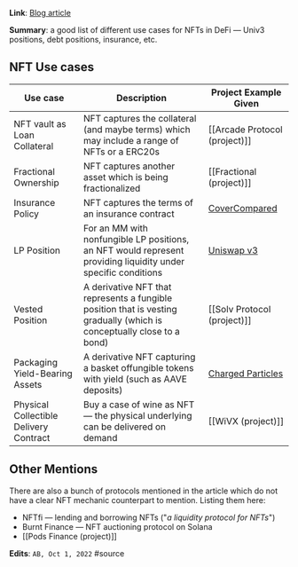 **Link**: [Blog article](https://pixelplex.io/blog/nft-defi-transformation/)

**Summary**: a good list of different use cases for NFTs in DeFi — Univ3 positions, debt positions, insurance, etc.

## NFT Use cases
Use case | Description | Project Example Given
-- | -- | --
NFT vault as Loan Collateral | NFT captures the collateral (and maybe terms) which may include a range of NFTs or a ERC20s | [[Arcade Protocol (project)]]
Fractional Ownership | NFT captures another asset which is being fractionalized | [[Fractional (project)]]
Insurance Policy | NFT captures the terms of an insurance contract | [CoverCompared](https://covercompared.com/)
LP Position | For an MM with nonfungible LP positions, an NFT would represent providing liquidity under specific conditions | [Uniswap v3](https://uniswap.org/blog/uniswap-v3)
Vested Position | A derivative NFT that represents a fungible position that is vesting gradually (which is conceptually close to a bond) | [[Solv Protocol (project)]]
Packaging Yield-Bearing Assets | A derivative NFT capturing a basket offungible tokens with yield (such as AAVE deposits) | [Charged Particles](https://www.charged.fi/)
Physical Collectible Delivery Contract | Buy a case of wine as NFT — the physical underlying can be delivered on demand | [[WiVX (project)]] 


## Other Mentions
There are also a bunch of protocols mentioned in the article which do not have a clear NFT mechanic counterpart to mention. Listing them here:
* NFTfi — lending and borrowing NFTs ("*a liquidity protocol for NFTs*")
* Burnt Finance — NFT auctioning protocol on Solana
* [[Pods Finance (project)]]

**Edits**: `AB, Oct 1, 2022`
#source 